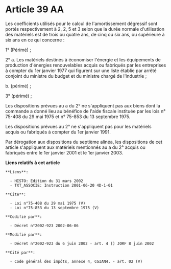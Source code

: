 # Article 39 AA

Les coefficients utilisés pour le calcul de l'amortissement dégressif sont portés respectivement à 2, 2, 5 et 3 selon que la
durée normale d'utilisation des matériels est de trois ou quatre ans, de cinq ou six ans, ou supérieure à six ans en ce qui
concerne : 

1° (Périmé) ; 

2° a. Les matériels destinés à économiser l'énergie et les équipements de production d'énergies renouvelables acquis ou
fabriqués par les entreprises à compter du 1er janvier 1977 qui figurent sur une liste établie par arrêté conjoint du
ministre du budget et du ministre chargé de l'industrie ; 

b. (périmé) ; 

3° (périmé) ; 

Les dispositions prévues au a du 2° ne s'appliquent pas aux biens dont la commande a donné lieu au bénéfice de l'aide fiscale
instituée par les lois n° 75-408 du 29 mai 1975 et n° 75-853 du 13 septembre 1975. 

Les dispositions prévues au 2° ne s'appliquent pas pour les matériels acquis ou fabriqués à compter du 1er janvier 1991. 

Par dérogation aux dispositions du septième alinéa, les dispositions de cet article s'appliquent aux matériels mentionnés au
a du 2° acquis ou fabriqués entre le 1er janvier 2001 et le 1er janvier 2003.

**Liens relatifs à cet article**

	**Liens**:

	  - HISTO: Edition du 31 mars 2002
	  - TXT_ASSOCIE: Instruction 2001-06-20 4D-1-01

	**Cite**:

	  - Loi n°75-408 du 29 mai 1975 (V)
	  - Loi n°75-853 du 13 septembre 1975 (V)

	**Codifié par**:

	  - Décret n°2002-923 2002-06-06

	**Modifié par**:

	  - Décret n°2002-923 du 6 juin 2002 - art. 4 () JORF 8 juin 2002

	**Cité par**:

	  - Code général des impôts, annexe 4, CGIAN4. - art. 02 (V)
